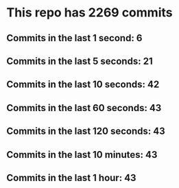 # This repo has 2269 commits

## Commits in the last 1 second: 6
## Commits in the last 5 seconds: 21
## Commits in the last 10 seconds: 42
## Commits in the last 60 seconds: 43
## Commits in the last 120 seconds: 43
## Commits in the last 10 minutes: 43
## Commits in the last 1 hour: 43
